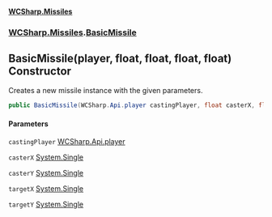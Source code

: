 #### [WCSharp.Missiles](README.md 'README')
### [WCSharp.Missiles](WCSharp.Missiles.md 'WCSharp.Missiles').[BasicMissile](WCSharp.Missiles.BasicMissile.md 'WCSharp.Missiles.BasicMissile')

## BasicMissile(player, float, float, float, float) Constructor

Creates a new missile instance with the given parameters.

```csharp
public BasicMissile(WCSharp.Api.player castingPlayer, float casterX, float casterY, float targetX, float targetY);
```
#### Parameters

<a name='WCSharp.Missiles.BasicMissile.BasicMissile(WCSharp.Api.player,float,float,float,float).castingPlayer'></a>

`castingPlayer` [WCSharp.Api.player](https://docs.microsoft.com/en-us/dotnet/api/WCSharp.Api.player 'WCSharp.Api.player')

<a name='WCSharp.Missiles.BasicMissile.BasicMissile(WCSharp.Api.player,float,float,float,float).casterX'></a>

`casterX` [System.Single](https://docs.microsoft.com/en-us/dotnet/api/System.Single 'System.Single')

<a name='WCSharp.Missiles.BasicMissile.BasicMissile(WCSharp.Api.player,float,float,float,float).casterY'></a>

`casterY` [System.Single](https://docs.microsoft.com/en-us/dotnet/api/System.Single 'System.Single')

<a name='WCSharp.Missiles.BasicMissile.BasicMissile(WCSharp.Api.player,float,float,float,float).targetX'></a>

`targetX` [System.Single](https://docs.microsoft.com/en-us/dotnet/api/System.Single 'System.Single')

<a name='WCSharp.Missiles.BasicMissile.BasicMissile(WCSharp.Api.player,float,float,float,float).targetY'></a>

`targetY` [System.Single](https://docs.microsoft.com/en-us/dotnet/api/System.Single 'System.Single')